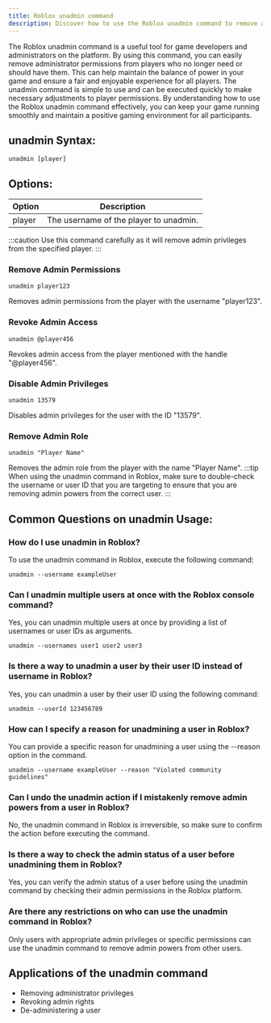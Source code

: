 ```yaml
---
title: Roblox unadmin command
description: Discover how to use the Roblox unadmin command to remove administrator permissions from players in your game.
---
```


The Roblox unadmin command is a useful tool for game developers and administrators on the platform. By using this command, you can easily remove administrator permissions from players who no longer need or should have them. This can help maintain the balance of power in your game and ensure a fair and enjoyable experience for all players. The unadmin command is simple to use and can be executed quickly to make necessary adjustments to player permissions. By understanding how to use the Roblox unadmin command effectively, you can keep your game running smoothly and maintain a positive gaming environment for all participants.

## unadmin Syntax:
```console
unadmin [player]
```

## Options:
| Option | Description                            |
|--------|----------------------------------------|
| player | The username of the player to unadmin. |


:::caution
Use this command carefully as it will remove admin privileges from the specified player.
:::
### Remove Admin Permissions
```console
unadmin player123
```
Removes admin permissions from the player with the username "player123".

### Revoke Admin Access
```console
unadmin @player456
```
Revokes admin access from the player mentioned with the handle "@player456".

### Disable Admin Privileges
```console
unadmin 13579
```
Disables admin privileges for the user with the ID "13579".

### Remove Admin Role
```console
unadmin "Player Name"
```
Removes the admin role from the player with the name "Player Name".
:::tip
When using the unadmin command in Roblox, make sure to double-check the username or user ID that you are targeting to ensure that you are removing admin powers from the correct user.
:::

## Common Questions on unadmin Usage:

### How do I use unadmin in Roblox?
To use the unadmin command in Roblox, execute the following command:
```console
unadmin --username exampleUser
```

### Can I unadmin multiple users at once with the Roblox console command?
Yes, you can unadmin multiple users at once by providing a list of usernames or user IDs as arguments. 
```console
unadmin --usernames user1 user2 user3
```

### Is there a way to unadmin a user by their user ID instead of username in Roblox?
Yes, you can unadmin a user by their user ID using the following command:
```console
unadmin --userId 123456789
```

### How can I specify a reason for unadmining a user in Roblox?
You can provide a specific reason for unadmining a user using the --reason option in the command.
```console
unadmin --username exampleUser --reason "Violated community guidelines"
```

### Can I undo the unadmin action if I mistakenly remove admin powers from a user in Roblox?
No, the unadmin command in Roblox is irreversible, so make sure to confirm the action before executing the command.

### Is there a way to check the admin status of a user before unadmining them in Roblox?
Yes, you can verify the admin status of a user before using the unadmin command by checking their admin permissions in the Roblox platform.

### Are there any restrictions on who can use the unadmin command in Roblox?
Only users with appropriate admin privileges or specific permissions can use the unadmin command to remove admin powers from other users.
## Applications of the unadmin command

- Removing administrator privileges
- Revoking admin rights
- De-administering a user